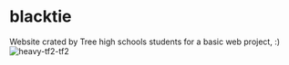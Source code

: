 # blacktie

Website crated by Tree high schools students for a basic web project, :)
![heavy-tf2-tf2](https://user-images.githubusercontent.com/100674901/198014998-e4ea9221-3634-46a1-b784-8e9c8a3c7f2c.gif)

